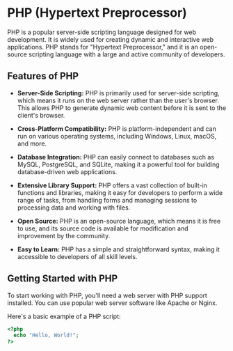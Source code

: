 # PHP (Hypertext Preprocessor)

PHP is a popular server-side scripting language designed for web development. It is widely used for creating dynamic and interactive web applications. PHP stands for "Hypertext Preprocessor," and it is an open-source scripting language with a large and active community of developers.

## Features of PHP

- **Server-Side Scripting:** PHP is primarily used for server-side scripting, which means it runs on the web server rather than the user's browser. This allows PHP to generate dynamic web content before it is sent to the client's browser.

- **Cross-Platform Compatibility:** PHP is platform-independent and can run on various operating systems, including Windows, Linux, macOS, and more.

- **Database Integration:** PHP can easily connect to databases such as MySQL, PostgreSQL, and SQLite, making it a powerful tool for building database-driven web applications.

- **Extensive Library Support:** PHP offers a vast collection of built-in functions and libraries, making it easy for developers to perform a wide range of tasks, from handling forms and managing sessions to processing data and working with files.

- **Open Source:** PHP is an open-source language, which means it is free to use, and its source code is available for modification and improvement by the community.

- **Easy to Learn:** PHP has a simple and straightforward syntax, making it accessible to developers of all skill levels.

## Getting Started with PHP

To start working with PHP, you'll need a web server with PHP support installed. You can use popular web server software like Apache or Nginx.

Here's a basic example of a PHP script:

```php
<?php
  echo "Hello, World!";
?>
